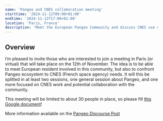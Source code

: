 ```yaml
---
name: 'Pangeo and CNES collaboration meeting'
starttime: '2024-11-12T09:00+01:00'
endtime: '2024-11-12T17:00+01:00'
location: 'Paris, France'
description: 'Meet the European Pangeo Community and discuss CNES use cases and collaboration'
---
```


## Overview

I’m pleased to invite those who are interested to join a meeting in Paris (or virtual) that will take place on the 12th of November. The idea is to be able to meet European resident involved in this community, but also to confront Pangeo ecosystem to CNES (French space agency) needs. It will this be splitted in at least two sessions, one general session about Pangeo, and one more focused on CNES work and potential collaboration with the community.

This meeting will be limited to about 30 people in place, so please fill [this Google document](https://docs.google.com/document/d/1goKPEfsv784jnfEz-5zup9i_ociPz7Ck4fUrdfeIw3s)!

More information available on the [Pangeo Discourse Post](https://discourse.pangeo.io/t/pangeo-europe-meeting-and-cnes-use-cases-and-collaboration/4550)
